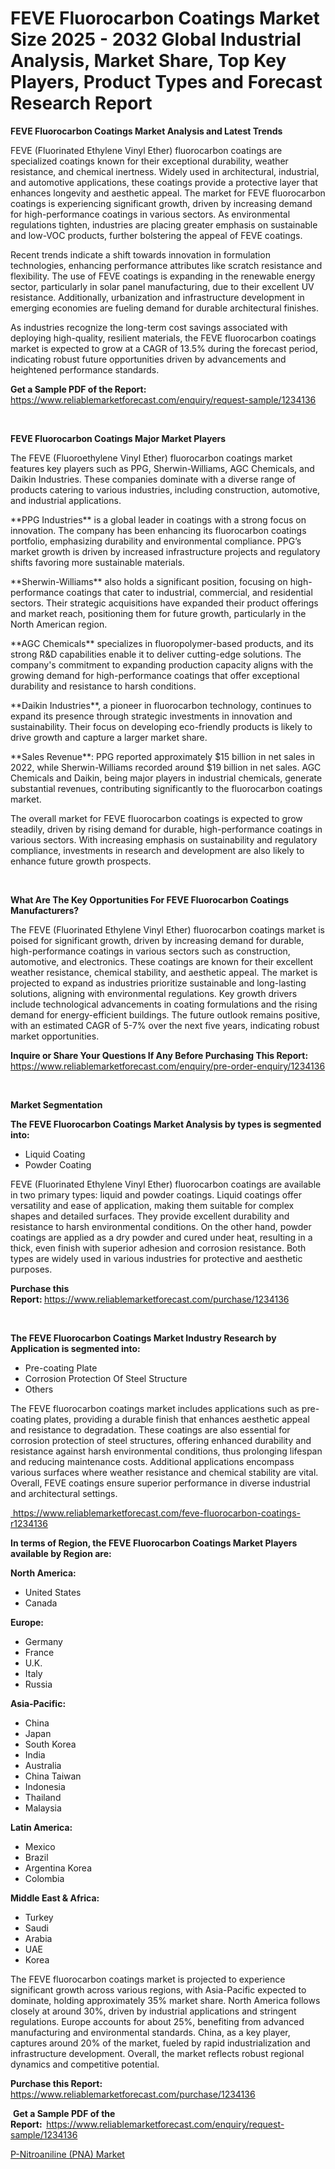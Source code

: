 <p><h1>FEVE Fluorocarbon Coatings Market Size 2025 - 2032 Global Industrial Analysis, Market Share, Top Key Players, Product Types and Forecast Research Report</h1></p><p><strong>FEVE Fluorocarbon Coatings Market Analysis and Latest Trends</strong></p>
<p><p>FEVE (Fluorinated Ethylene Vinyl Ether) fluorocarbon coatings are specialized coatings known for their exceptional durability, weather resistance, and chemical inertness. Widely used in architectural, industrial, and automotive applications, these coatings provide a protective layer that enhances longevity and aesthetic appeal. The market for FEVE fluorocarbon coatings is experiencing significant growth, driven by increasing demand for high-performance coatings in various sectors. As environmental regulations tighten, industries are placing greater emphasis on sustainable and low-VOC products, further bolstering the appeal of FEVE coatings.</p><p>Recent trends indicate a shift towards innovation in formulation technologies, enhancing performance attributes like scratch resistance and flexibility. The use of FEVE coatings is expanding in the renewable energy sector, particularly in solar panel manufacturing, due to their excellent UV resistance. Additionally, urbanization and infrastructure development in emerging economies are fueling demand for durable architectural finishes. </p><p>As industries recognize the long-term cost savings associated with deploying high-quality, resilient materials, the FEVE fluorocarbon coatings market is expected to grow at a CAGR of 13.5% during the forecast period, indicating robust future opportunities driven by advancements and heightened performance standards.</p></p>
<p><strong>Get a Sample PDF of the Report:&nbsp;</strong> <a href="https://www.reliablemarketforecast.com/enquiry/request-sample/1234136?utm_campaign=1833&utm_medium=2&utm_source=Github&utm_content=ia&utm_term=02022025&utm_id=feve-fluorocarbon-coatings">https://www.reliablemarketforecast.com/enquiry/request-sample/1234136</a></p>
<p>&nbsp;</p>
<p><strong>FEVE Fluorocarbon Coatings Major Market Players</strong></p>
<p><p>The FEVE (Fluoroethylene Vinyl Ether) fluorocarbon coatings market features key players such as PPG, Sherwin-Williams, AGC Chemicals, and Daikin Industries. These companies dominate with a diverse range of products catering to various industries, including construction, automotive, and industrial applications.</p><p>**PPG Industries** is a global leader in coatings with a strong focus on innovation. The company has been enhancing its fluorocarbon coatings portfolio, emphasizing durability and environmental compliance. PPG’s market growth is driven by increased infrastructure projects and regulatory shifts favoring more sustainable materials.</p><p>**Sherwin-Williams** also holds a significant position, focusing on high-performance coatings that cater to industrial, commercial, and residential sectors. Their strategic acquisitions have expanded their product offerings and market reach, positioning them for future growth, particularly in the North American region.</p><p>**AGC Chemicals** specializes in fluoropolymer-based products, and its strong R&D capabilities enable it to deliver cutting-edge solutions. The company's commitment to expanding production capacity aligns with the growing demand for high-performance coatings that offer exceptional durability and resistance to harsh conditions.</p><p>**Daikin Industries**, a pioneer in fluorocarbon technology, continues to expand its presence through strategic investments in innovation and sustainability. Their focus on developing eco-friendly products is likely to drive growth and capture a larger market share.</p><p>**Sales Revenue**: PPG reported approximately $15 billion in net sales in 2022, while Sherwin-Williams recorded around $19 billion in net sales. AGC Chemicals and Daikin, being major players in industrial chemicals, generate substantial revenues, contributing significantly to the fluorocarbon coatings market.</p><p>The overall market for FEVE fluorocarbon coatings is expected to grow steadily, driven by rising demand for durable, high-performance coatings in various sectors. With increasing emphasis on sustainability and regulatory compliance, investments in research and development are also likely to enhance future growth prospects.</p></p>
<p>&nbsp;</p>
<p><strong>What Are The Key Opportunities For FEVE Fluorocarbon Coatings Manufacturers?</strong></p>
<p><p>The FEVE (Fluorinated Ethylene Vinyl Ether) fluorocarbon coatings market is poised for significant growth, driven by increasing demand for durable, high-performance coatings in various sectors such as construction, automotive, and electronics. These coatings are known for their excellent weather resistance, chemical stability, and aesthetic appeal. The market is projected to expand as industries prioritize sustainable and long-lasting solutions, aligning with environmental regulations. Key growth drivers include technological advancements in coating formulations and the rising demand for energy-efficient buildings. The future outlook remains positive, with an estimated CAGR of 5-7% over the next five years, indicating robust market opportunities.</p></p>
<p><strong>Inquire or Share Your Questions If Any Before Purchasing This Report:</strong> <a href="https://www.reliablemarketforecast.com/enquiry/pre-order-enquiry/1234136?utm_campaign=1833&utm_medium=2&utm_source=Github&utm_content=ia&utm_term=02022025&utm_id=feve-fluorocarbon-coatings">https://www.reliablemarketforecast.com/enquiry/pre-order-enquiry/1234136</a></p>
<p>&nbsp;</p>
<p><strong>Market Segmentation</strong></p>
<p><strong>The FEVE Fluorocarbon Coatings Market Analysis by types is segmented into:</strong></p>
<p><ul><li>Liquid Coating</li><li>Powder Coating</li></ul></p>
<p><p>FEVE (Fluorinated Ethylene Vinyl Ether) fluorocarbon coatings are available in two primary types: liquid and powder coatings. Liquid coatings offer versatility and ease of application, making them suitable for complex shapes and detailed surfaces. They provide excellent durability and resistance to harsh environmental conditions. On the other hand, powder coatings are applied as a dry powder and cured under heat, resulting in a thick, even finish with superior adhesion and corrosion resistance. Both types are widely used in various industries for protective and aesthetic purposes.</p></p>
<p><strong>Purchase this Report:&nbsp;</strong><a href="https://www.reliablemarketforecast.com/purchase/1234136?utm_campaign=1833&utm_medium=2&utm_source=Github&utm_content=ia&utm_term=02022025&utm_id=feve-fluorocarbon-coatings">https://www.reliablemarketforecast.com/purchase/1234136</a></p>
<p>&nbsp;</p>
<p><strong>The FEVE Fluorocarbon Coatings Market Industry Research by Application is segmented into:</strong></p>
<p><ul><li>Pre-coating Plate</li><li>Corrosion Protection Of Steel Structure</li><li>Others</li></ul></p>
<p><p>The FEVE fluorocarbon coatings market includes applications such as pre-coating plates, providing a durable finish that enhances aesthetic appeal and resistance to degradation. These coatings are also essential for corrosion protection of steel structures, offering enhanced durability and resistance against harsh environmental conditions, thus prolonging lifespan and reducing maintenance costs. Additional applications encompass various surfaces where weather resistance and chemical stability are vital. Overall, FEVE coatings ensure superior performance in diverse industrial and architectural settings.</p></p>
<p><a href="https://www.reliablemarketforecast.com/feve-fluorocarbon-coatings-r1234136?utm_campaign=1833&utm_medium=2&utm_source=Github&utm_content=ia&utm_term=02022025&utm_id=feve-fluorocarbon-coatings">&nbsp;https://www.reliablemarketforecast.com/feve-fluorocarbon-coatings-r1234136</a></p>
<p><strong>In terms of Region, the FEVE Fluorocarbon Coatings Market Players available by Region are:</strong></p>
<p>
    <p> <strong> North America: </strong>
        <ul>
            <li>United States</li>
            <li>Canada</li>
        </ul>
        </p> 
    <p> <strong> Europe: </strong>
        <ul>
            <li>Germany</li>
            <li>France</li>
            <li>U.K.</li>
            <li>Italy</li>
            <li>Russia</li>
        </ul>
        </p> 
    <p> <strong> Asia-Pacific: </strong>
        <ul>
            <li>China</li>
            <li>Japan</li>
            <li>South Korea</li>
            <li>India</li>
            <li>Australia</li>
            <li>China Taiwan</li>
            <li>Indonesia</li>
            <li>Thailand</li>
            <li>Malaysia</li>
        </ul>
        </p> 
    <p> <strong> Latin America: </strong>
        <ul>
            <li>Mexico</li>
            <li>Brazil</li>
            <li>Argentina Korea</li>
            <li>Colombia</li>
        </ul>
        </p> 
    <p> <strong> Middle East & Africa: </strong>
        <ul>
            <li>Turkey</li>
            <li>Saudi</li>
            <li>Arabia</li>
            <li>UAE</li>
            <li>Korea</li>
        </ul>
    </p>
    </p>
<p><p>The FEVE fluorocarbon coatings market is projected to experience significant growth across various regions, with Asia-Pacific expected to dominate, holding approximately 35% market share. North America follows closely at around 30%, driven by industrial applications and stringent regulations. Europe accounts for about 25%, benefiting from advanced manufacturing and environmental standards. China, as a key player, captures around 20% of the market, fueled by rapid industrialization and infrastructure development. Overall, the market reflects robust regional dynamics and competitive potential.</p></p>
<p><strong>Purchase this Report: </strong><a href="https://www.reliablemarketforecast.com/purchase/1234136?utm_campaign=1833&utm_medium=2&utm_source=Github&utm_content=ia&utm_term=02022025&utm_id=feve-fluorocarbon-coatings">https://www.reliablemarketforecast.com/purchase/1234136</a></p>
<p>&nbsp;<strong>Get a Sample PDF of the Report:&nbsp;&nbsp;</strong><a href="https://www.reliablemarketforecast.com/enquiry/request-sample/1234136?utm_campaign=1833&utm_medium=2&utm_source=Github&utm_content=ia&utm_term=02022025&utm_id=feve-fluorocarbon-coatings">https://www.reliablemarketforecast.com/enquiry/request-sample/1234136</a></p>
<p><strong></strong></p>
<p><p><a href="https://github.com/FassouRP/Market-Research-Report-List-7/blob/main/p-nitroaniline-pna-market.md?utm_campaign=1833&utm_medium=2&utm_source=Github&utm_content=ia&utm_term=02022025&utm_id=feve-fluorocarbon-coatings">P-Nitroaniline (PNA) Market</a></p></p>